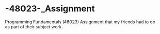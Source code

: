 # -48023-_Assignment
Programming Fundamentals (48023) Assignment that my friends had to do as part of their subject work.
